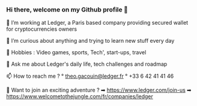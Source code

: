 ### Hi there, welcome on my Github profile 👋

🔭 I’m working at Ledger, a Paris based company providing secured wallet for cryptocurrencies owners

🌱 I’m curious about anything and trying to learn new stuff every day

🎲 Hobbies : Video games, sports, Tech', start-ups, travel

💬 Ask me about Ledger's daily life, tech challenges and roadmap

📫 How to reach me ? 
   ° theo.gacouin@ledger.fr
   ° +33 6 42 41 41 46

🚀 Want to join an exciting adventure ? 
  ➡ https://www.ledger.com/join-us 
  ➡ https://www.welcometothejungle.com/fr/companies/ledger
